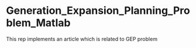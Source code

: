 # Generation_Expansion_Planning_Problem_Matlab
This rep implements an article which is related to GEP problem 
